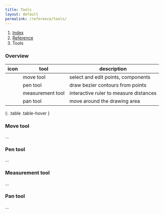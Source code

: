 ```yaml
---
title: Tools
layout: default
permalink: /reference/tools/
---
```


<nav aria-label="breadcrumb">
  <ol class="breadcrumb small">
    <li class="breadcrumb-item"><a href="/">Index</a></li>
    <li class="breadcrumb-item"><a href="../reference">Reference</a></li>
    <li class="breadcrumb-item active" aria-current="page">Tools</li>
  </ol>
</nav>

### Overview

| icon | tool              | description                            |
|------|-------------------|----------------------------------------|
|      | move tool         | select and edit points, components     |
|      | pen tool          | draw bezier contours from points       |
|      | measurement tool  | interactive ruler to measure distances |
|      | pan tool          | move around the drawing area           |
{: .table .table-hover }

### Move tool

...

### Pen tool

...

### Measurement tool

...

### Pan tool

...
